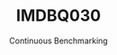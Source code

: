 ---
layout: docu
title: IMDBQ030
subtitle: Continuous Benchmarking
selected: IMDB
expanded: Benchmarking
benchmark: /individual_results/IMDBQ030.html
---
